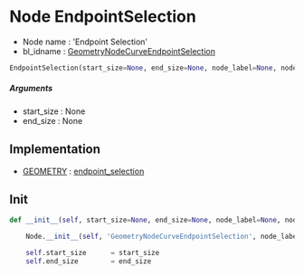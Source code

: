 # Node EndpointSelection

- Node name : 'Endpoint Selection'
- bl_idname : [GeometryNodeCurveEndpointSelection](https://docs.blender.org/api/current/bpy.types.GeometryNodeCurveEndpointSelection.html)


``` python
EndpointSelection(start_size=None, end_size=None, node_label=None, node_color=None, **kwargs)
```
##### Arguments

- start_size : None
- end_size : None

## Implementation

- [GEOMETRY](/docs/GeoNodes/socket_GEOMETRY.md) : [endpoint_selection](/docs/GeoNodes/socket_GEOMETRY.md#endpoint_selection)

## Init

``` python
def __init__(self, start_size=None, end_size=None, node_label=None, node_color=None, **kwargs):

    Node.__init__(self, 'GeometryNodeCurveEndpointSelection', node_label=node_label, node_color=node_color, **kwargs)

    self.start_size      = start_size
    self.end_size        = end_size
```
